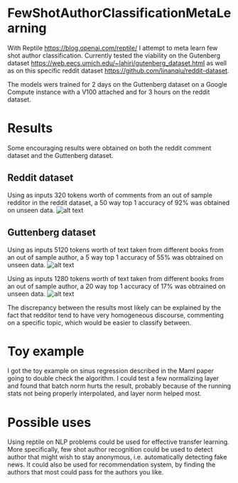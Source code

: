 # FewShotAuthorClassificationMetaLearning
With Reptile https://blog.openai.com/reptile/ I attempt to meta learn few shot author classification.
Currently tested the viability on the Gutenberg dataset https://web.eecs.umich.edu/~lahiri/gutenberg_dataset.html
as well as on this specific reddit dataset https://github.com/linanqiu/reddit-dataset.

The models wers trained for 2 days on the Guttenberg dataset on a Google Compute instance with a V100 attached and for 3 hours on the reddit dataset.

# Results
Some encouraging results were obtained on both the reddit comment dataset and the Guttenberg dataset.
## Reddit dataset
Using as inputs 320 tokens worth of comments from an out of sample redditor in the reddit dataset, a 50 way top 1 accuracy of 92% was obtained on unseen data.
![alt text](https://github.com/OctThe16th/FewShotAuthorClassificationMetaLearning/raw/master/images/AccuracyReddit50Way.PNG)
## Guttenberg dataset
Using as inputs 5120 tokens worth of text taken from different books from an out of sample author, a 5 way top 1 accuracy of 55% was obtrained on unseen data.
![alt text](https://github.com/OctThe16th/FewShotAuthorClassificationMetaLearning/raw/master/images/AccuracyGuttenberg5Way.PNG)

Using as inputs 1280 tokens worth of text taken from different books from an out of sample author, a 20 way top 1 accuracy of 17% was obtrained on unseen data.
![alt text](https://github.com/OctThe16th/FewShotAuthorClassificationMetaLearning/raw/master/images/AccuracyGuttenberg20Way.PNG)


The discrepancy between the results most likely can be explained by the fact that redditor tend to have very homogeneous
discourse, commenting on a specific topic, which would be easier to classify between.


# Toy example
I got the toy example on sinus regression described in the Maml paper going to double check the algorithm. I could test a few normalizing layer and found that batch norm hurts the result, probably because of the running stats not being properly interpolated, and layer norm helped most.

# Possible uses
Using reptile on NLP problems could be used for effective transfer learning.
More specifically, few shot author recognition could be used to detect author that might wish to stay anonymous, i.e. automatically detecting fake news.
It could also be used for recommendation system, by finding the authors that most could pass for the authors you like.
